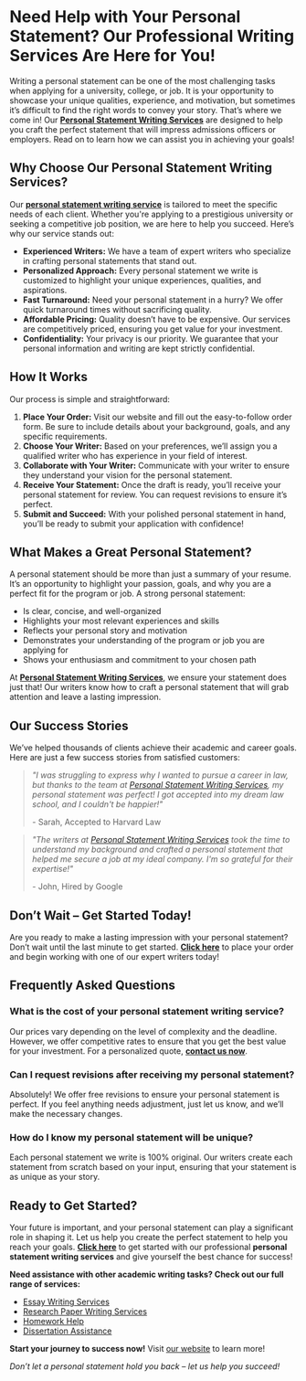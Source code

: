 # Need Help with Your Personal Statement? Our Professional Writing Services Are Here for You!

Writing a personal statement can be one of the most challenging tasks when applying for a university, college, or job. It is your opportunity to showcase your unique qualities, experience, and motivation, but sometimes it’s difficult to find the right words to convey your story. That’s where we come in! Our **[Personal Statement Writing Services](https://tinyurl.com/topessay?keyword=personal+statement+writing+services)** are designed to help you craft the perfect statement that will impress admissions officers or employers. Read on to learn how we can assist you in achieving your goals!

## Why Choose Our Personal Statement Writing Services?

Our **[personal statement writing service](https://tinyurl.com/topessay?keyword=personal+statement+writing+services)** is tailored to meet the specific needs of each client. Whether you're applying to a prestigious university or seeking a competitive job position, we are here to help you succeed. Here’s why our service stands out:

- **Experienced Writers:** We have a team of expert writers who specialize in crafting personal statements that stand out.
- **Personalized Approach:** Every personal statement we write is customized to highlight your unique experiences, qualities, and aspirations.
- **Fast Turnaround:** Need your personal statement in a hurry? We offer quick turnaround times without sacrificing quality.
- **Affordable Pricing:** Quality doesn’t have to be expensive. Our services are competitively priced, ensuring you get value for your investment.
- **Confidentiality:** Your privacy is our priority. We guarantee that your personal information and writing are kept strictly confidential.

## How It Works

Our process is simple and straightforward:

1. **Place Your Order:** Visit our website and fill out the easy-to-follow order form. Be sure to include details about your background, goals, and any specific requirements.
2. **Choose Your Writer:** Based on your preferences, we’ll assign you a qualified writer who has experience in your field of interest.
3. **Collaborate with Your Writer:** Communicate with your writer to ensure they understand your vision for the personal statement.
4. **Receive Your Statement:** Once the draft is ready, you’ll receive your personal statement for review. You can request revisions to ensure it’s perfect.
5. **Submit and Succeed:** With your polished personal statement in hand, you’ll be ready to submit your application with confidence!

## What Makes a Great Personal Statement?

A personal statement should be more than just a summary of your resume. It’s an opportunity to highlight your passion, goals, and why you are a perfect fit for the program or job. A strong personal statement:

- Is clear, concise, and well-organized
- Highlights your most relevant experiences and skills
- Reflects your personal story and motivation
- Demonstrates your understanding of the program or job you are applying for
- Shows your enthusiasm and commitment to your chosen path

At **[Personal Statement Writing Services](https://tinyurl.com/topessay?keyword=personal+statement+writing+services)**, we ensure your statement does just that! Our writers know how to craft a personal statement that will grab attention and leave a lasting impression.

## Our Success Stories

We’ve helped thousands of clients achieve their academic and career goals. Here are just a few success stories from satisfied customers:

> _"I was struggling to express why I wanted to pursue a career in law, but thanks to the team at [Personal Statement Writing Services](https://tinyurl.com/topessay?keyword=personal+statement+writing+services), my personal statement was perfect! I got accepted into my dream law school, and I couldn't be happier!"_
> 
> <footer>- Sarah, Accepted to Harvard Law</footer>

> _"The writers at [Personal Statement Writing Services](https://tinyurl.com/topessay?keyword=personal+statement+writing+services) took the time to understand my background and crafted a personal statement that helped me secure a job at my ideal company. I'm so grateful for their expertise!"_
> 
> <footer>- John, Hired by Google</footer>

## Don’t Wait – Get Started Today!

Are you ready to make a lasting impression with your personal statement? Don’t wait until the last minute to get started. **[Click here](https://tinyurl.com/topessay?keyword=personal+statement+writing+services)** to place your order and begin working with one of our expert writers today!

## Frequently Asked Questions

### What is the cost of your personal statement writing service?

Our prices vary depending on the level of complexity and the deadline. However, we offer competitive rates to ensure that you get the best value for your investment. For a personalized quote, **[contact us now](https://tinyurl.com/topessay?keyword=personal+statement+writing+services)**.

### Can I request revisions after receiving my personal statement?

Absolutely! We offer free revisions to ensure your personal statement is perfect. If you feel anything needs adjustment, just let us know, and we’ll make the necessary changes.

### How do I know my personal statement will be unique?

Each personal statement we write is 100% original. Our writers create each statement from scratch based on your input, ensuring that your statement is as unique as your story.

## Ready to Get Started?

Your future is important, and your personal statement can play a significant role in shaping it. Let us help you create the perfect statement to help you reach your goals. **[Click here](https://tinyurl.com/topessay?keyword=personal+statement+writing+services)** to get started with our professional **personal statement writing services** and give yourself the best chance for success!

**Need assistance with other academic writing tasks? Check out our full range of services:**

- [Essay Writing Services](https://tinyurl.com/topessay?keyword=personal+statement+writing+services)
- [Research Paper Writing Services](https://tinyurl.com/topessay?keyword=personal+statement+writing+services)
- [Homework Help](https://tinyurl.com/topessay?keyword=personal+statement+writing+services)
- [Dissertation Assistance](https://tinyurl.com/topessay?keyword=personal+statement+writing+services)

**Start your journey to success now!** Visit [our website](https://tinyurl.com/topessay?keyword=personal+statement+writing+services) to learn more!

_Don’t let a personal statement hold you back – let us help you succeed!_
